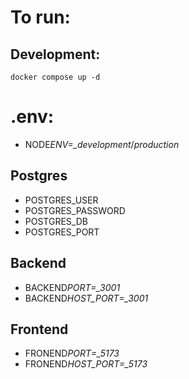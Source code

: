# To run:

## Development:

`docker compose up -d`

# .env:

- NODE*ENV=\_development*/_production_

## Postgres

- POSTGRES_USER
- POSTGRES_PASSWORD
- POSTGRES_DB
- POSTGRES_PORT

## Backend

- BACKEND*PORT=\_3001*
- BACKEND*HOST_PORT=\_3001*

## Frontend

- FRONEND*PORT=\_5173*
- FRONEND*HOST_PORT=\_5173*
